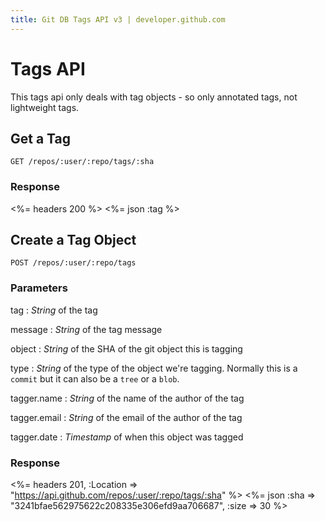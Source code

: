 ```yaml
---
title: Git DB Tags API v3 | developer.github.com
---
```


# Tags API

This tags api only deals with tag objects - so only annotated tags, not
lightweight tags.

## Get a Tag

    GET /repos/:user/:repo/tags/:sha

### Response

<%= headers 200 %>
<%= json :tag %>

## Create a Tag Object

    POST /repos/:user/:repo/tags

### Parameters

tag
: _String_ of the tag

message
: _String_ of the tag message

object
: _String_ of the SHA of the git object this is tagging

type
: _String_ of the type of the object we're tagging. Normally this is a
`commit` but it can also be a `tree` or a `blob`.

tagger.name
: _String_ of the name of the author of the tag

tagger.email
: _String_ of the email of the author of the tag

tagger.date
: _Timestamp_ of when this object was tagged

### Response

<%= headers 201,
      :Location => "https://api.github.com/repos/:user/:repo/tags/:sha" %>
<%= json :sha => "3241bfae562975622c208335e306efd9aa706687", :size => 30 %>

